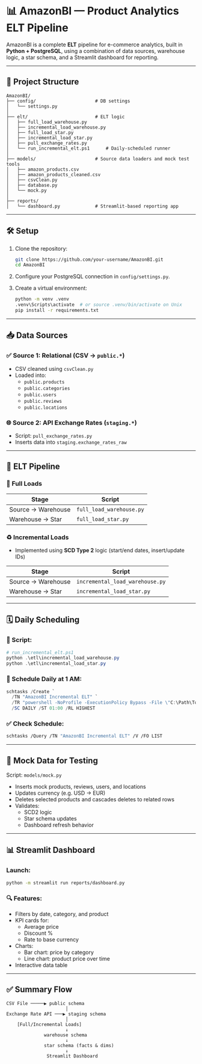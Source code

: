 # 📊 AmazonBI — Product Analytics ELT Pipeline

AmazonBI is a complete **ELT** pipeline for e-commerce analytics, built in **Python + PostgreSQL**, using a combination of data sources, warehouse logic, a star schema, and a Streamlit dashboard for reporting.

---

## 📁 Project Structure

```
AmazonBI/
├── config/                      # DB settings
│   └── settings.py
│
├── elt/                         # ELT logic
│   ├── full_load_warehouse.py
│   ├── incremental_load_warehouse.py
│   ├── full_load_star.py
│   ├── incremental_load_star.py
│   ├── pull_exchange_rates.py
│   └── run_incremental_elt.ps1      # Daily-scheduled runner
│
├── models/                      # Source data loaders and mock test tools
│   ├── amazon_products.csv
│   ├── amazon_products_cleaned.csv
│   ├── csvClean.py
│   ├── database.py
│   └── mock.py
│
├── reports/
│   └── dashboard.py             # Streamlit-based reporting app
```

---

## 🛠️ Setup

1. Clone the repository:

   ```bash
   git clone https://github.com/your-username/AmazonBI.git
   cd AmazonBI
   ```

2. Configure your PostgreSQL connection in `config/settings.py`.

3. Create a virtual environment:
   ```bash
   python -m venv .venv
   .venv\Scripts\activate  # or source .venv/bin/activate on Unix
   pip install -r requirements.txt
   ```

---

## 📥 Data Sources

### ✅ Source 1: Relational (CSV → `public.*`)

- CSV cleaned using `csvClean.py`
- Loaded into:
  - `public.products`
  - `public.categories`
  - `public.users`
  - `public.reviews`
  - `public.locations`

### 🌐 Source 2: API Exchange Rates (`staging.*`)

- Script: `pull_exchange_rates.py`
- Inserts data into `staging.exchange_rates_raw`

---

## 🔄 ELT Pipeline

### 🧱 Full Loads

| Stage              | Script                   |
| ------------------ | ------------------------ |
| Source → Warehouse | `full_load_warehouse.py` |
| Warehouse → Star   | `full_load_star.py`      |

### ♻️ Incremental Loads

- Implemented using **SCD Type 2** logic (start/end dates, insert/update IDs)

| Stage              | Script                          |
| ------------------ | ------------------------------- |
| Source → Warehouse | `incremental_load_warehouse.py` |
| Warehouse → Star   | `incremental_load_star.py`      |

---

## 🗓️ Daily Scheduling

### 🔁 Script:

```ps1
# run_incremental_elt.ps1
python .\etl\incremental_load_warehouse.py
python .\etl\incremental_load_star.py
```

### 📅 Schedule Daily at 1 AM:

```powershell
schtasks /Create `
  /TN "AmazonBI Incremental ELT" `
  /TR "powershell -NoProfile -ExecutionPolicy Bypass -File \"C:\Path\To\run_incremental_elt.ps1\"" `
  /SC DAILY /ST 01:00 /RL HIGHEST
```

### ✅ Check Schedule:

```bash
schtasks /Query /TN "AmazonBI Incremental ELT" /V /FO LIST
```

---

## 🧪 Mock Data for Testing

Script: `models/mock.py`

- Inserts mock products, reviews, users, and locations
- Updates currency (e.g. USD → EUR)
- Deletes selected products and cascades deletes to related rows
- Validates:
  - SCD2 logic
  - Star schema updates
  - Dashboard refresh behavior

---

## 📊 Streamlit Dashboard

### Launch:

```bash
python -m streamlit run reports/dashboard.py
```

### 🔍 Features:

- Filters by date, category, and product
- KPI cards for:
  - Average price
  - Discount %
  - Rate to base currency
- Charts:
  - Bar chart: price by category
  - Line chart: product price over time
- Interactive data table

---

## ✅ Summary Flow

```
CSV File ─────▶ public schema
                      │
Exchange Rate API ───▶ staging schema
                      │
    [Full/Incremental Loads]
                      ↓
              warehouse schema
                      ↓
              star schema (facts & dims)
                      ↓
               Streamlit Dashboard
```
